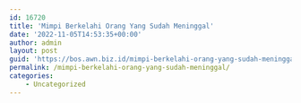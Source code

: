 ```yaml
---
id: 16720
title: 'Mimpi Berkelahi Orang Yang Sudah Meninggal'
date: '2022-11-05T14:53:35+00:00'
author: admin
layout: post
guid: 'https://bos.awn.biz.id/mimpi-berkelahi-orang-yang-sudah-meninggal/'
permalink: /mimpi-berkelahi-orang-yang-sudah-meninggal/
categories:
    - Uncategorized
---
```


